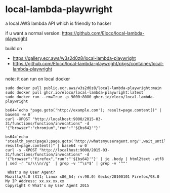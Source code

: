 # local-lambda-playwright
a local AWS lambda API which is friendly to hacker

if u want a normal version: 
https://github.com/Eloco/local-lambda-playwright

build on
- https://gallery.ecr.aws/w3s2d0z8/local-lambda-playwright
- https://github.com/Eloco/local-lambda-playwright/pkgs/container/local-lambda-playwright

note: it can run on local docker
```
sudo docker pull public.ecr.aws/w3s2d0z8/local-lambda-playwright:main
sudo docker pull ghcr.io/eloco/local-lambda-playwright:latest
sudo docker run --rm=True -p 9000:8080 ghcr.io/eloco/local-lambda-playwright
```

```
bs64=`echo "page.goto('http://example.com'); result=page.content()" | base64 -w 0`
curl -XPOST "http://localhost:9000/2015-03-31/functions/function/invocations" -d '{"browser":"chromium","run":"'${bs64}'"}'
```

```
bs64=`echo "stealth_sync(page);page.goto('http://whatsmyuseragent.org/',wait_until='commit'); result=page.content()" | base64 -w 0`
curl -s -XPOST "http://localhost:9000/2015-03-31/functions/function/invocations" -d '{"browser":"firefox","run":"'${bs64}'"}' | jq .body | html2text -utf8  | sed -r "s/\\\n//g"  | grep -v '^\s*$' | grep -v '^"'

 What's my User Agent?
Mozilla/5.0 (X11; Linux x86_64; rv:98.0) Gecko/20100101 Firefox/98.0
My IP Address: xx.xx.xx.xx
Copyright © What's my User Agent 2015
```

